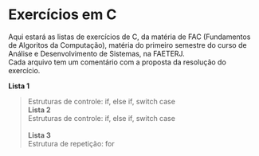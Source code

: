 # Exercícios em C
Aqui estará as listas de exercícios de C, da matéria de FAC (Fundamentos de Algoritos da Computação), matéria do primeiro semestre do curso de Análise e Desenvolvimento de Sistemas, na FAETERJ. <br>
Cada arquivo tem um comentário com a proposta da resolução do exercício.

**Lista 1** <br>
  > Estruturas de controle: if, else if, switch case<br>
**Lista 2** <br> 
   Estruturas de controle: if, else if, switch case<br> <br>
**Lista 3** <br> 
  Estrutura de repetição: for
